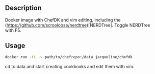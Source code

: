 ## Description
Docker image with ChefDK and vim editing, including the (https://github.com/scrooloose/nerdtree)[NERDTree].
Toggle NERDTree with F5.   

## Usage

```bash
docker run -ti -v path/to/chefrepo:/data jacqueline/chefdk
```

cd to data and start creating cookbooks and edit them with vim.

